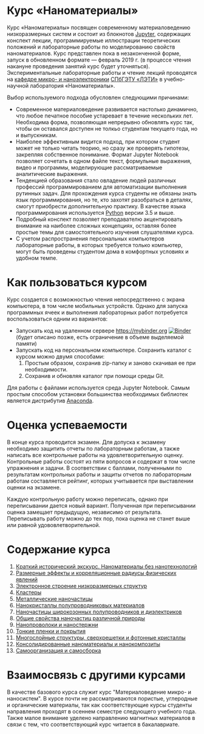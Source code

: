 # Курс «Наноматериалы»

Курс «Наноматериалы» посвящен современному материаловедению низкоразмерных систем и состоит из блокнотов [Jupyter](https://jupyter.org), содержащих конспект лекции, программируемые иллюстрации теоретических положений и лабораторные работы по моделированию свойств наноматериалов. Курс представлен пока в незаконченной форме, запуск в обновленном формате — февраль 2019 г. (в процессе чтения накануне проведения занятий курс будет уточняться). Экспериментальные лабораторные работы и чтение лекций проводятся на [кафедре микро- и наноэлектроники](https://etu.ru/ru/fakultety/fakultet-elektroniki/sostav-fakulteta/kafedra-mikroelektroniki/) [СПбГЭТУ «ЛЭТИ»](https://etu.ru/ru/universitet/) в учебно-научной лаборатория «Наноматериалы».

Выбор используемого подхода обусловлен следующими причинами:
* Современное материаловедение развивается настолько динамично, что любое печатное пособие устаревает в течение нескольких лет. Необходима форма, позволяющая непрерывно обновлять курс так, чтобы он оставался доступен не толкьо студентам текущего года, но и выпускникам.
* Наиболее эффективным видится подход, при котором студент может не только читать теорию, но сразу же проверять гипотезы, закрепляя собственное понимание. Формат Jupyter Notebook позволяет сочетать в одном файле текст, формульные выражения, видео и программы, моделирующие рассматриваемые аналитические выражения.
* Тенденцией образования стало овладение людей различных профессий программированием для автоматизации выполнения рутинных задач. Для прохождения курса студенты не обязаны знать язык программирования, но те, кто захотят разобраться в деталях, смогут приобрести дополнительную практику. В качестве языка программирования используется [Python](https://ru.wikipedia.org/wiki/Python) версии 3.5 и выше.
* Подробный конспект позволяет преподавателю акцентировать внимание на наиболее сложных концепциях, оставляя более простые темы для самостоятельного изучения слушателями курса.
* С учетом распространения персональных компьютеров лабораторные работы, в которых требуется только компьютер, могут быть проведены студентом дома в комфортных условиях и удобном темпе.

# Как пользоваться курсом

Курс создается с возможностью чтения непосредственно с экрана компьютера, в том числе мобильных устройств. Однако для запуска программных ячеек и выполнения лабораторных работ потребуется воспользоваться одним из  вариантов:
* Запускать код на удаленном сервере https://mybinder.org [![Binder](https://mybinder.org/badge_logo.svg)](https://mybinder.org/v2/gh/nanomaterials/course/master) (будет описано позже, есть ограничение в объеме выделяемой памяти)
* Запускать код на персональном компьютере. Сохранить каталог с курсом можно двумя способами:
    1. Простым образом, сохранив zip-папку и заново скачивая ее при необходимости.
    2. Сохранив и обновляя каталог при помощи среды Git.
    
Для работы с файлами используется среда Jupyter Notebook. Самым простым способом установки большинства необходимых библиотек является дистрибутив [Anaconda](https://www.anaconda.com/download/).

# Оценка успеваемости

В конце курса проводится экзамен. Для допуска к экзамену необходимо защитить отчеты по лабораторным работам, а также написать  все контрольные работы на удовлетворительную оценку. Контрольные работы состоят из пяти вопросов и содержат в том числе упражнения и задачи. В соответствии с баллами, полученными по результатам контрольных работы и защиты отчетов по лабораторным работам составляется рейтинг, которых учитывается при выставлении оценки на экзамене.

Каждую контрольную работу можно переписать, однако при переписывании дается новый вариант. Полученная при переписывании оценка замещает предыдущую, независимо от результата. Переписывать работу можно до тех пор, пока оценка не станет выше или равной удововлетворительной.

# Содержание курса

1. [Краткий исторический экскурс. Наноматериалы без нанотехнологий](01_-_Nanoscale/History.ipynb)
2. [Размерные эффекты и корреляционные радиусы физических явлений](01_-_Nanoscale/Lecture.ipynb)
3. [Электронное строение низкоразмерных структур](02_-_From_atoms_to_nanomaterials/Lecture_and_lab.ipynb)
4. [Кластеры](03_-_Clusters/Lecture.ipynb)
5. [Металлические наночастицы](04_-_Metal_NPs/Metal_NPs_Lecture.ipynb)
6. [Нанокристаллы полупроводниковых материалов](05_-_Semiconductor_NPs/Lecture.ipynb)
7. [Наночастицы широкозонных полупроводников и диэлектриков](06_-_Widegap_NPs/Lecture.ipynb)
8. [Общие свойства наночастиц различной природы](07_-_Properties_of_NPs/Lecture.ipynb)
9. [Нанопроволоки и наностержни](08_-_1D_Structures/Lecture.ipynb)
10. [Тонкие пленки и покрытия](09_-_2D_Nanomaterials/01_Thin_films.ipynb)
11. [Многослойные структуры, сверхрешетки и фотонные кристаллы](09_-_2D_Nanomaterials/02_Periodic_structures.ipynb)
12. [Консолидированные наноматериалы и нанокомпозиты](10_-_3D_Nanomaterials/Nanocomposites.ipynb)
13. [Самоорганизация и самосборка](10_-_3D_Nanomaterials/Self-organization.ipynb)

# Взаимосвязь с другими курсами

В качестве базового курса служит курс "Материаловедение микро- и наносистем". В курсе почти не рассматриваются пористые, углеродные и органические материалы, так как соответствующие курсы студенты направления проходят в осеннем семестре следующего учебного года. Также малое внимание уделено направлению магнитных материалов в связи с тем, что соответствующий курс читается в бакалавриате. 
